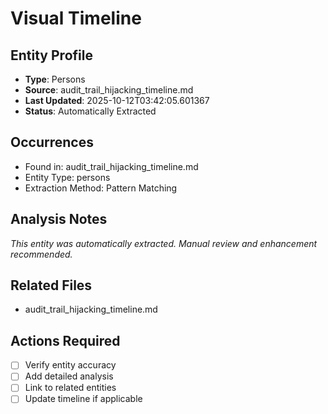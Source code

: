# Visual Timeline

## Entity Profile
- **Type**: Persons
- **Source**: audit_trail_hijacking_timeline.md
- **Last Updated**: 2025-10-12T03:42:05.601367
- **Status**: Automatically Extracted

## Occurrences
- Found in: audit_trail_hijacking_timeline.md
- Entity Type: persons
- Extraction Method: Pattern Matching

## Analysis Notes
*This entity was automatically extracted. Manual review and enhancement recommended.*

## Related Files
- audit_trail_hijacking_timeline.md

## Actions Required
- [ ] Verify entity accuracy
- [ ] Add detailed analysis
- [ ] Link to related entities
- [ ] Update timeline if applicable
